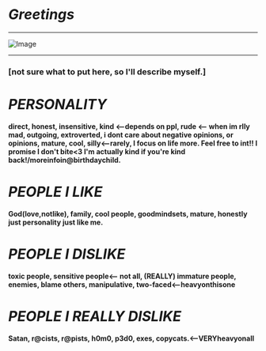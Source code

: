 # ***Greetings***
***
![Image](https://github.com/user-attachments/assets/939f53f9-0e3e-4cf2-93ef-3bba2c897045)
***
### **[not sure what to put here, so I'll describe myself.**]

# ***PERSONALITY***
**direct, honest, insensitive, kind <--depends on ppl, rude <-- when im rlly mad, outgoing, extroverted, i dont care about negative opinions, or opinions, mature, cool, silly<--rarely, I focus on life more. Feel free to int!! I promise I don't bite<3 I'm actually kind if you're kind back!/moreinfoin@birthdaychild.**

# ***PEOPLE I LIKE***
**God(love,notlike), family, cool people, goodmindsets, mature, honestly just personality just like me.**

# ***PEOPLE I DISLIKE***
**toxic people, sensitive people<-- not all, (REALLY) immature people, enemies, blame others, manipulative, two-faced<--heavyonthisone**

# ***PEOPLE I REALLY DISLIKE***
**Satan, r@cists, r@pists, h0m0, p3d0, exes, copycats.<--VERYheavyonall**

